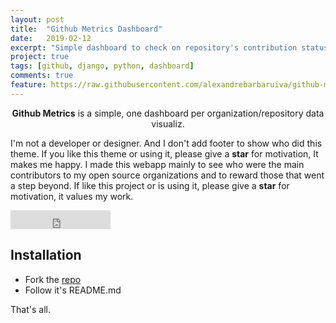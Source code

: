 ```yaml
---
layout: post
title:  "Github Metrics Dashboard"
date:   2019-02-12
excerpt: "Simple dashboard to check on repository's contribution status."
project: true
tags: [github, django, python, dashboard]
comments: true
feature: https://raw.githubusercontent.com/alexandrebarbaruiva/github-metrics/master/img/dashboard-mock.jpg
---  
```

    
<center><b>Github Metrics</b> is a simple, one dashboard per organization/repository data visualiz.</center>	

  I'm not a developer or designer. And I don't add footer to show who did this theme. If you like this theme or using it, please give a **star** for motivation, It makes me happy.	
  I made this webapp mainly to see who were the main contributors to my open source organizations and to reward those that went a step beyond. If like this project or is using it, please give a **star** for motivation, it values my work.

 <iframe src="https://ghbtns.com/github-btn.html?user=alexandrebarbaruiva&repo=github-metrics&type=star&count=true&size=large" frameborder="0" scrolling="0" width="160px" height="30px"></iframe>    	

 ## Installation	
 
* Fork the [repo](https://github.com/TaylanTatli/Moon/fork)	
* Follow it's README.md

 That's all.	



